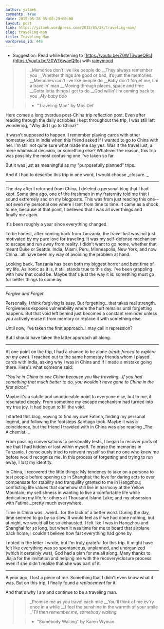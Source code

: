 ```yaml
---
author: yitaek
comments: true
date: 2015-05-28 05:08:29+00:00
layout: post
link: https://yitaek.wordpress.com/2015/05/28/traveling-man/
slug: traveling-man
title: Traveling Man
wordpress_id: 448
---
```


* Suggestion: Read while listening to [https://youtu.be/Z0WT6waeQRc](https://youtu.be/Z0WT6waeQRc) with [rainymood](http://www.rainymood.com/)


<blockquote>

> 
> _Memories don’t live like people do
__They always remember you
__Whether things are good or bad, it’s just the memories.
__Memories don’t live like people do
__Baby don’t forget me, I’m a travelin' man
__Moving through places, space and time
__Gotta lotta things I got to do
__God willin’ I’m coming back to you
__My baby boo_
> 
> 

> 
> - "Traveling Man" by Mos Def
> 
> 
</blockquote>


Here comes a long overdue post-China trip reflection post. Even after reading through the daily scribbles I kept throughout the trip, I was still left wondering, "Why did I go to China?"

It wasn't supposed to happen. I remember playing cards with other homestay kids in India when this friend asked if I wanted to go to China with her. I'm still not quite sure what made me say yes. Was it the travel lust, a mere whimsical decision, or something else? Whatever the reason, this trip was possibly the most confusing one I've taken so far.

But it was just as meaningful as my "purposefully planned" trips.

And if I had to describe this trip in one word, I would choose _closure. _


- - -


The day after I returned from China, I deleted a personal blog that I had kept. Some time ago, one of the freshmen in my fraternity told me that I sound extremely sad on my blogposts. This was from just reading this one--not even my personal one where I rant from time to time. It came as a shock to me, because at that point, I believed that I was all over things and finally _me_ again.

It's been roughly a year since everything changed.

To be honest, after coming back from Tanzania, the travel lust was not just motivated by my pure love for traveling. It was my self-defense mechanism to escape and run away from reality. I didn't want to go home, whether that meant Duke or Seattle. India, Miami, Peru, Minneapolis, New York, and now China...all have been my way of avoiding the problem at hand.

Looking back, Tanzania has been both my biggest horror and best time of my life. As ironic as it is, it still stands true to this day. I've been grappling with how that could be. Maybe that's just the way it is: something must go for better things to come by.


- - -


_Forgive and Forget_

Personally, I think forgiving is easy. But forgetting...that takes real strength. Forgiveness exposes vulnerability where the hurt remains until forgetting happens. But that void left behind just becomes a constant reminder unless you actively erase it from memory or replace it with something else.

Until now, I've taken the first approach. I may call it repression?

But I should have taken the latter approach all along.


- - -


At one point on the trip, I had a chance to be alone (_read: forced to explore on my own_). I reached out to the same homestay friends whom I played cards with India, asking why I was in China and if I made a mistake going there. Here's what someone said:

_"You're in China to see China because you like traveling...If you had something that much better to do, you wouldn't have gone to China in the first place."_

Maybe it's a subtle and unnoticeable point to everyone else, but to me, it resonated deeply. From sometime my escape mechanism had turned into my true joy. It had begun to fill the void.

I started this blog, vowing to find my own Fatima, finding my personal legend, and following the footsteps Santiago took. Maybe it was a coincidence, but the friend I traveled with in China was also reading _The Alchemist. _

From passing conversations to personality tests, I began to recover parts of me that I had hidden or lost within myself. To erase the memories in Tanzania, I consciously tried to reinvent myself so that no one who knew me before would recognize me. In this process of forgetting and trying to run away, I lost my identity.

In China, I recovered the little things: My tendency to take on a persona to test people before opening up in Shanghai; the love for daring acts to over compensate for stability and tranquility granted to me in Hangzhou; conflicting life values that somehow still live in harmony at the Yellow Mountain; my selfishness in wanting to live a comfortable life while dedicating my life for others at Thousand Island Lake; and my obsession with Fatima...pretty much everywhere.

Time in China was...weird...for the lack of a better word. During the day, time seemed to go by so slow. It would feel as if we had done nothing, but at night, we would all be so exhausted. I felt like I was in Hangzhou and Shanghai for so long, but when it was time for me to board that airplane back home, I couldn't believe how fast everything had gone by.

I noted in the letter I wrote, but I'm truly grateful for this trip. It might have felt like everything was so spontaneous, unplanned, and unorganized (which it certainly was), God had a plan for me all along. Many thanks to Jiajia for the invitation and helping me with the recovery/closure process even if she didn't realize that she was part of it.


- - -


A year ago, I lost a piece of me. Something that I didn't even know what it was. But on this trip, I finally found a _replacement_ for it.

And that's why I am and continue to be a traveling man.


<blockquote>

> 
> _Promise me as you travel each mile
__You'll think of me ev'ry once in a while
__I feel the sunshine in the warmth of your smile
__'Til then remember me, somebody waiting_
> 
> 

> 
> - "Somebody Waiting" by Karen Wyman
> 
> 
</blockquote>
